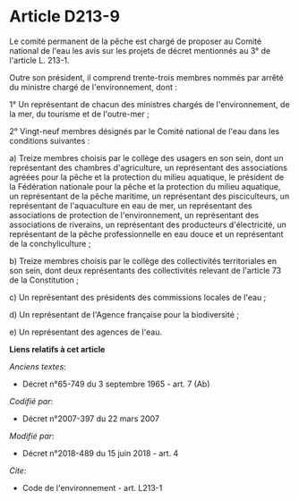 # Article D213-9

Le comité permanent de la pêche est chargé de proposer au Comité national de l'eau les avis sur les projets de décret
mentionnés au 3° de l'article L. 213-1.

Outre son président, il comprend trente-trois membres nommés par arrêté du ministre chargé de l'environnement, dont :

1° Un représentant de chacun des ministres chargés de l'environnement, de la mer, du tourisme et de l'outre-mer ;

2° Vingt-neuf membres désignés par le Comité national de l'eau dans les conditions suivantes :

a) Treize membres choisis par le collège des usagers en son sein, dont un représentant des chambres d'agriculture, un
représentant des associations agréées pour la pêche et la protection du milieu aquatique, le président de la Fédération
nationale pour la pêche et la protection du milieu aquatique, un représentant de la pêche maritime, un représentant des
pisciculteurs, un représentant de l'aquaculture en eau de mer, un représentant des associations de protection de
l'environnement, un représentant des associations de riverains, un représentant des producteurs d'électricité, un
représentant de la pêche professionnelle en eau douce et un représentant de la conchyliculture ;

b) Treize membres choisis par le collège des collectivités territoriales en son sein, dont deux représentants des
collectivités relevant de l'article 73 de la Constitution ;

c) Un représentant des présidents des commissions locales de l'eau ;

d) Un représentant de l'Agence française pour la biodiversité ;

e) Un représentant des agences de l'eau.

**Liens relatifs à cet article**

_Anciens textes_:

  - Décret n°65-749 du 3 septembre 1965 - art. 7 (Ab)

_Codifié par_:

  - Décret n°2007-397 du 22 mars 2007

_Modifié par_:

  - Décret n°2018-489 du 15 juin 2018 - art. 4

_Cite_:

  - Code de l'environnement - art. L213-1
